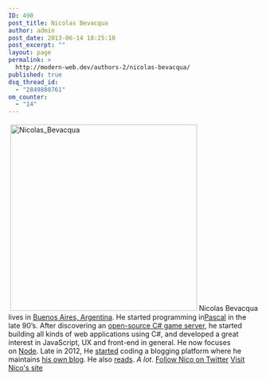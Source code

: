 ```yaml
---
ID: 490
post_title: Nicolas Bevacqua
author: admin
post_date: 2013-06-14 18:25:10
post_excerpt: ""
layout: page
permalink: >
  http://modern-web.dev/authors-2/nicolas-bevacqua/
published: true
dsq_thread_id:
  - "2849880761"
om_counter:
  - "14"
---
```

[<img class="size-full wp-image-491 alignright" style="margin: 4px;" alt="Nicolas_Bevacqua" src="http://flippinawesome.org/wp-content/uploads/2013/06/Nicolas_Bevacqua.jpg" width="375" height="375" />][1]Nicolas Bevacqua lives in <a href="http://goo.gl/maps/beVu1" rel="nofollow" data-hint="Google Maps">Buenos Aires, Argentina</a>. He started programming in<a href="http://en.wikipedia.org/wiki/Pascal_%28programming_language%29" rel="nofollow">Pascal</a> in the late 90’s. After discovering an <a href="http://www.runuo.com/" rel="nofollow" data-hint="RunUO MMORPG server">open-source C# game server</a>, he started building all kinds of web applications using C#, and developed a great interest in JavaScript, UX and front-end in general. He now focuses on <a href="http://nodejs.org/" rel="nofollow" data-hint="NodeJS platform">Node</a>. Late in 2012, He <a href="http://blog.ponyfoo.com/2012/12/25/pony-foo-begins" data-hint="Pony Foo Begins">started</a> coding a blogging platform where he maintains <a href="http://blog.ponyfoo.com/" data-hint="Browse My Blog">his own blog</a>. He also <a href="http://blog.ponyfoo.com/2013/05/21/recommended-reading" data-hint="My Recommended Reading">reads</a>. *A lot*. [Follow Nico on Twitter][2] [Visit Nico's site][3]

 [1]: http://flippinawesome.org/wp-content/uploads/2013/06/Nicolas_Bevacqua.jpg
 [2]: http://twitter.com/nzgb
 [3]: http://blog.ponyfoo.com/